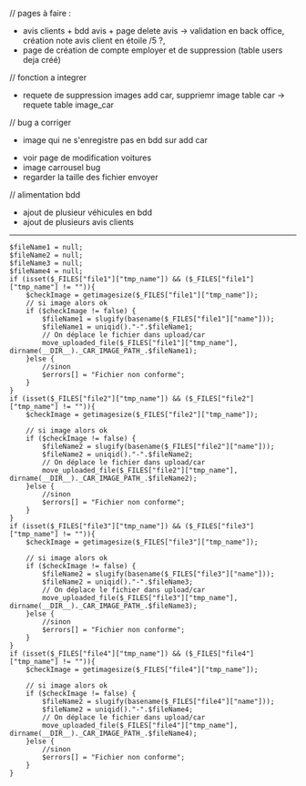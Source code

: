 // pages à faire :
<!-- - horaires + bdd horaires -> requete et changement dans back office -->
- avis clients + bdd avis + page delete avis -> validation en back office, création note avis client en étoile /5 ?, 
- page de création de compte employer et de suppression (table users deja créé)


// fonction a integrer
- requete de suppression images add car, suppriemr image table car -> requete table image_car
<!-- - requete de suppresion d'article service, add service -->



// bug a corriger 
<!-- - tout les chemins des images -->
<!-- - messages [] et errors [] dans add service/ add car et delete car (div bugger) -->
- image qui ne s'enregistre pas en bdd sur add car
<!-- - voir page de modification services -->
- voir page de modification voitures
- image carrousel bug
- regarder la taille des fichier envoyer





// alimentation bdd
- ajout de plusieur véhicules en bdd
- ajout de plusieurs avis clients

________________________________________________________________________________

    $fileName1 = null;
    $fileName2 = null;
    $fileName3 = null;
    $fileName4 = null;
    if (isset($_FILES["file1"]["tmp_name"]) && ($_FILES["file1"]["tmp_name"] != "")){
        $checkImage = getimagesize($_FILES["file1"]["tmp_name"]);
        // si image alors ok
        if ($checkImage != false) {
            $fileName1 = slugify(basename($_FILES["file1"]["name"]));
            $fileName1 = uniqid()."-".$fileName1;
            // On déplace le fichier dans upload/car
            move_uploaded_file($_FILES["file1"]["tmp_name"], dirname(__DIR__)._CAR_IMAGE_PATH_.$fileName1);
        }else { 
            //sinon
            $errors[] = "Fichier non conforme";
        }
    }
    if (isset($_FILES["file2"]["tmp_name"]) && ($_FILES["file2"]["tmp_name"] != "")){
        $checkImage = getimagesize($_FILES["file2"]["tmp_name"]);

        // si image alors ok
        if ($checkImage != false) {
            $fileName2 = slugify(basename($_FILES["file2"]["name"]));
            $fileName2 = uniqid()."-".$fileName2;
            // On déplace le fichier dans upload/car
            move_uploaded_file($_FILES["file2"]["tmp_name"], dirname(__DIR__)._CAR_IMAGE_PATH_.$fileName2);
        }else { 
            //sinon
            $errors[] = "Fichier non conforme";
        }
    }
    if (isset($_FILES["file3"]["tmp_name"]) && ($_FILES["file3"]["tmp_name"] != "")){
        $checkImage = getimagesize($_FILES["file3"]["tmp_name"]);

        // si image alors ok
        if ($checkImage != false) {
            $fileName2 = slugify(basename($_FILES["file3"]["name"]));
            $fileName2 = uniqid()."-".$fileName3;
            // On déplace le fichier dans upload/car
            move_uploaded_file($_FILES["file3"]["tmp_name"], dirname(__DIR__)._CAR_IMAGE_PATH_.$fileName3);
        }else { 
            //sinon
            $errors[] = "Fichier non conforme";
        }
    }
    if (isset($_FILES["file4"]["tmp_name"]) && ($_FILES["file4"]["tmp_name"] != "")){
        $checkImage = getimagesize($_FILES["file4"]["tmp_name"]);

        // si image alors ok
        if ($checkImage != false) {
            $fileName2 = slugify(basename($_FILES["file4"]["name"]));
            $fileName2 = uniqid()."-".$fileName4;
            // On déplace le fichier dans upload/car
            move_uploaded_file($_FILES["file4"]["tmp_name"], dirname(__DIR__)._CAR_IMAGE_PATH_.$fileName4);
        }else { 
            //sinon
            $errors[] = "Fichier non conforme";
        }
    }
